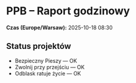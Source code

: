 # PPB – Raport godzinowy
**Czas (Europe/Warsaw):** 2025-10-18 08:30

## Status projektów
- Bezpieczny Pieszy — OK
- Zwolnij przy przejściu — OK
- Odblask ratuje życie — OK


